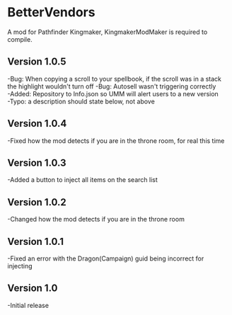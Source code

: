 # BetterVendors
A mod for Pathfinder Kingmaker, KingmakerModMaker is required to compile.

## Version 1.0.5
-Bug: When copying a scroll to your spellbook, if the scroll was in a stack the highlight wouldn't turn off	
-Bug: Autosell wasn't triggering correctly	
-Added: Repository to Info.json so UMM will alert users to a new version	
-Typo: a description should state below, not above	

## Version 1.0.4
-Fixed how the mod detects if you are in the throne room, for real this time	

## Version 1.0.3
-Added a button to inject all items on the search list	

## Version 1.0.2
-Changed how the mod detects if you are in the throne room	

## Version 1.0.1
-Fixed an error with the Dragon(Campaign) guid being incorrect for injecting

## Version 1.0
-Initial release

